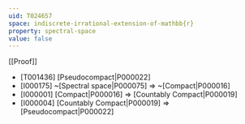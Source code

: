 ```yaml
---
uid: T024657
space: indiscrete-irrational-extension-of-mathbb{r}
property: spectral-space
value: false
---
```

[[Proof]]

* [T001436] [Pseudocompact|P000022]
* [I000175] ~[Spectral space|P000075] => ~[Compact|P000016]
* [I000001] [Compact|P000016] => [Countably Compact|P000019]
* [I000004] [Countably Compact|P000019] => [Pseudocompact|P000022]


